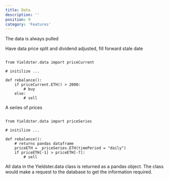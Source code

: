 ```yaml
---
title: Data
description: ''
position: 9
category: 'Features'
---
```


The data is always pulled

Have data price split and dividend adjusted, fill forward stale date

```

from Yieldster.data import priceCurrent 

# initilize ...

def rebalance():
    if priceCurrent.ETH() > 2000:
        # buy
    else:
        # sell

```
A series of prices

```

from Yieldster.data import priceSeries

# initilize ...

def rebalance():
    # returns pandas dataframe 
    priceETH =  priceSeries.ETH(timePeriod = "daily") 
    if priceETH[-1] > priceETH[-7]:
        # sell

```

All data in the Yieldster.data class is returned as a pandas object. The class would make a request to the database to get the information required.
